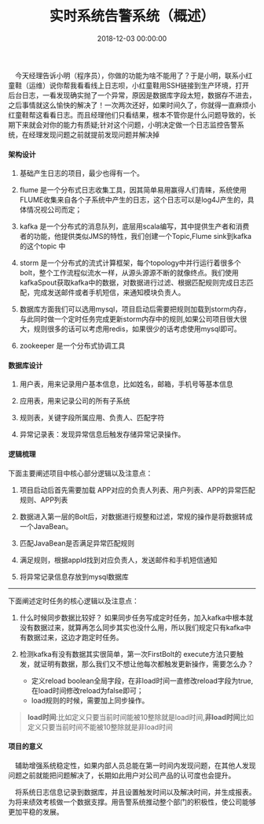 ﻿---
layout: post
title: 实时系统告警系统（概述）
date: 2018-12-03 00:00:00
categories: 大数据
tags: Storm
photos: https://ws1.sinaimg.cn/large/0066vfZIly1g0tj9kk7ytj31hc0hmq5z.jpg
---

&emsp;今天经理告诉小明（程序员），你做的功能为啥不能用了？于是小明，联系小红童鞋（运维）说你帮我看看线上日志呗，小红童鞋用SSH链接到生产环境，打开后台日志，一看发现确实抛了一个异常，原因是数据库字段太短，数据存不进去，之后事情就这么愉快的解决了！一次两次还好，如果时间久了，你就得一直麻烦小红童鞋帮这看看日志。而且经理他们只看结果，根本不管你是什么问题导致的，长期下来就会对你的能力有质疑;针对这个问题，小明决定做一个日志监控告警系统，在经理发现问题之前就提前发现问题并解决掉

#### 架构设计

1. 基础产生日志的项目，最少也得有一个。

2. flume 是一个分布式日志收集工具，因其简单易用赢得人们青睐，系统使用FLUME收集来自各个子系统中产生的日志，这个日志可以是log4J产生的，具体情况视公司而定；

3. kafka 是一个分布式的消息队列，底层用scala编写，其中提供生产者和消费者的功能，他提供类似JMS的特性，我们创建一个Topic,Flume sink到kafka 的这个topic 中

4. storm 是一个分布式的流式计算框架，每个topology中并行运行着很多个bolt，整个工作流程似流水一样，从源头源源不断的就像终点。我们使用kafkaSpout获取kafka中的数据，对数据进行过滤、根据匹配规则完成日志匹配，完成发送邮件或者手机短信，来通知模块负责人。

5. 数据库方面我们可以选用mysql，项目启动后需要把规则加载到storm内存，与此同时做一个定时任务完成更新storm内存中的规则,如果公司项目很大很大，规则很多的话可以考虑用redis，如果很少的话考虑使用mysql即可。

6. zookeeper 是一个分布式协调工具

#### 数据库设计

1. 用户表，用来记录用户基本信息，比如姓名，邮箱，手机号等基本信息

2. 应用表，用来记录公司的所有子系统

3. 规则表，关键字段所属应用、负责人、匹配字符

4. 异常记录表：发现异常信息后触发存储异常记录操作。


#### 逻辑梳理

下面主要阐述项目中核心部分逻辑以及注意点：

1. 项目启动后首先需要加载 APP对应的负责人列表、用户列表、APP的异常匹配规则、APP列表

2. 数据进入第一层的Bolt后，对数据进行规整和过滤，常规的操作是将数据转成一个JavaBean。

3. 匹配JavaBean是否满足异常匹配规则

4. 满足规则，根据appId找到对应负责人，发送邮件和手机短信通知

5. 将异常记录信息存放到mysql数据库

---

下面阐述定时任务的核心逻辑以及注意点： 

1. 什么时候同步数据比较好？ 如果同步任务写成定时任务，加入kafka中根本就没有数据过来，就算再怎么同步其实也没什么用，所以我们规定只有kafka中有数据过来，这边才跑定时任务。

2. 检测kafka有没有数据其实很简单，第一次FirstBolt的 execute方法只要触发，就证明有数据，那么我们又不想让他每次都触发更新操作，需要怎么办？
	
	- 定义reload boolean全局字段，在非load时间一直修改reload字段为true,在load时间修改reload为false即可；
	- load规则的时候，需要加上同步操作。

> **load时间**:比如定义只要当前时间能被10整除就是load时间,**非load时间**比如定义只要当前时间不能被10整除就是非load时间


#### 项目的意义

&emsp;辅助增强系统稳定性，如果内部人员总能在第一时间内发现问题，在其他人发现问题之前就能把问题解决了，长期如此用户对公司产品的认可度也会提升。

&emsp;将系统日志信息记录到数据库，并且设置触发时间以及解决时间，并生成报表。为将来绩效考核做一个数据支撑。用告警系统推动整个部门的积极性，使公司能够更加平稳的发展。








